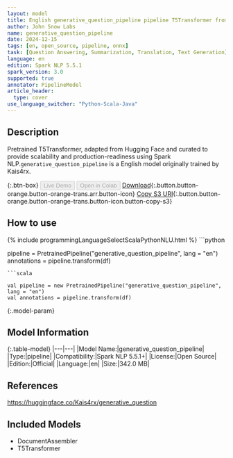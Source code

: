 ```yaml
---
layout: model
title: English generative_question_pipeline pipeline T5Transformer from Kais4rx
author: John Snow Labs
name: generative_question_pipeline
date: 2024-12-15
tags: [en, open_source, pipeline, onnx]
task: [Question Answering, Summarization, Translation, Text Generation]
language: en
edition: Spark NLP 5.5.1
spark_version: 3.0
supported: true
annotator: PipelineModel
article_header:
  type: cover
use_language_switcher: "Python-Scala-Java"
---
```


## Description

Pretrained T5Transformer, adapted from Hugging Face and curated to provide scalability and production-readiness using Spark NLP.`generative_question_pipeline` is a English model originally trained by Kais4rx.

{:.btn-box}
<button class="button button-orange" disabled>Live Demo</button>
<button class="button button-orange" disabled>Open in Colab</button>
[Download](https://s3.amazonaws.com/auxdata.johnsnowlabs.com/public/models/generative_question_pipeline_en_5.5.1_3.0_1734301609807.zip){:.button.button-orange.button-orange-trans.arr.button-icon}
[Copy S3 URI](s3://auxdata.johnsnowlabs.com/public/models/generative_question_pipeline_en_5.5.1_3.0_1734301609807.zip){:.button.button-orange.button-orange-trans.button-icon.button-copy-s3}

## How to use



<div class="tabs-box" markdown="1">
{% include programmingLanguageSelectScalaPythonNLU.html %}
```python

pipeline = PretrainedPipeline("generative_question_pipeline", lang = "en")
annotations =  pipeline.transform(df)   

```
```scala

val pipeline = new PretrainedPipeline("generative_question_pipeline", lang = "en")
val annotations = pipeline.transform(df)

```
</div>

{:.model-param}
## Model Information

{:.table-model}
|---|---|
|Model Name:|generative_question_pipeline|
|Type:|pipeline|
|Compatibility:|Spark NLP 5.5.1+|
|License:|Open Source|
|Edition:|Official|
|Language:|en|
|Size:|342.0 MB|

## References

https://huggingface.co/Kais4rx/generative_question

## Included Models

- DocumentAssembler
- T5Transformer